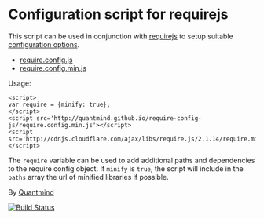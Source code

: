 # Configuration script for requirejs

This script can be used in conjunction with [requirejs][] to setup
 suitable [configuration options](http://requirejs.org/docs/api.html#config).

 * [require.config.js](require.config.js)
 * [require.config.min.js](require.config.min.js)

Usage:

    <script>
    var require = {minify: true};
    </script>
    <script src='http://quantmind.github.io/require-config-js/require.config.min.js'></script>
    <script src='http://cdnjs.cloudflare.com/ajax/libs/require.js/2.1.14/require.min.js'></script>


The ``require`` variable can be used to add additional paths and dependencies to the require config object.
If ``minify`` is ``true``, the script will include in the ``paths`` array the url of minified libraries if possible.

By [Quantmind](http://quantmind.com)

<a href='https://github.com/quantmind/require-config-js'>
<i class='fa fa-github fa-5x'></i></a>

<a href="https://travis-ci.org/quantmind/require-config-js">
<img alt="Build Status" src="https://travis-ci.org/quantmind/require-config-js.svg?branch=gh-pages" style="max-width:100%;">
</a>

[requirejs]: http://requirejs.org/ "Require JS"